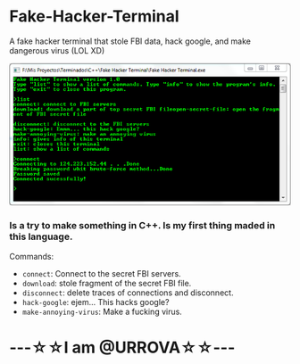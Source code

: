 # Fake-Hacker-Terminal
A fake hacker terminal that stole FBI data, hack google, and make dangerous virus (LOL XD)

![Screenshot](https://github.com/Urrova/Fake-Hacker-Terminal/blob/master/fakeHackerTerminal.png)

### Is a try to make something in C++. Is my first thing maded in this language.

Commands:
* `connect`: Connect to the secret FBI servers.
* `download`: stole fragment of the secret FBI file.
* `disconnect`: delete traces of connections and disconnect.
* `hack-google`: ejem... This hacks google?
* `make-annoying-virus`: Make a fucking virus.

# ---☆☆I am @URROVA☆☆---
